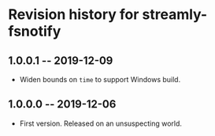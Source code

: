 # Revision history for streamly-fsnotify

## 1.0.0.1 -- 2019-12-09

* Widen bounds on ``time`` to support Windows build.

## 1.0.0.0 -- 2019-12-06

* First version. Released on an unsuspecting world.
